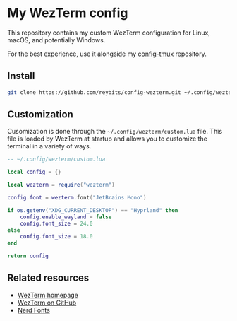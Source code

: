 # My WezTerm config

This repository contains my custom WezTerm configuration for Linux, macOS, and potentially Windows.

For the best experience, use it alongside my [config-tmux](https://github.com/reybits/config-tmux.git) repository.

## Install

```sh
git clone https://github.com/reybits/config-wezterm.git ~/.config/wezterm
```

## Customization

Cusomization is done through the `~/.config/wezterm/custom.lua` file. This file is loaded by WezTerm at startup and allows you to customize the terminal in a variety of ways.

```lua
-- ~/.config/wezterm/custom.lua

local config = {}

local wezterm = require("wezterm")

config.font = wezterm.font("JetBrains Mono")

if os.getenv("XDG_CURRENT_DESKTOP") == "Hyprland" then
	config.enable_wayland = false
	config.font_size = 24.0
else
	config.font_size = 18.0
end

return config
```

## Related resources

- [WezTerm homepage](https://wezterm.org)
- [WezTerm on GitHub](https://github.com/wezterm/wezterm/)
- [Nerd Fonts](https://www.nerdfonts.com/)
